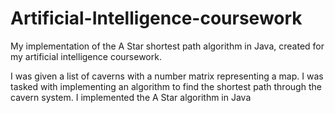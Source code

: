 # Artificial-Intelligence-coursework
My implementation of the A Star shortest path algorithm in Java, created for my artificial intelligence coursework.

I was given a list of caverns with a number matrix representing a map. I was tasked with implementing an algorithm to find the shortest path through the cavern system.
I implemented the A Star algorithm in Java
